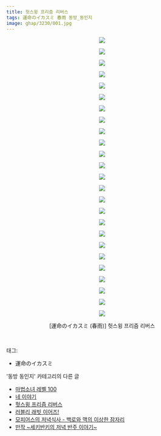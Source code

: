 ```yaml
---
title: 헛스윙 프리즘 리버스
tags: 運命のイカスミ 春雨 동방_동인지
image: ghap/3230/001.jpg
---
```

<div class="article">
<p style="text-align: center; clear: none; float: none;"><img src="{{ site.nasurl }}/ghap/3230/001.jpg"/></p>
<p style="text-align: center; clear: none; float: none;"><img src="{{ site.nasurl }}/ghap/3230/002.jpg"/></p>
<p style="text-align: center; clear: none; float: none;"><img src="{{ site.nasurl }}/ghap/3230/003.jpg"/></p>
<p style="text-align: center; clear: none; float: none;"><img src="{{ site.nasurl }}/ghap/3230/004.jpg"/></p>
<p style="text-align: center; clear: none; float: none;"><img src="{{ site.nasurl }}/ghap/3230/005.jpg"/></p>
<p style="text-align: center; clear: none; float: none;"><img src="{{ site.nasurl }}/ghap/3230/006.jpg"/></p>
<p style="text-align: center; clear: none; float: none;"><img src="{{ site.nasurl }}/ghap/3230/007.jpg"/></p>
<p style="text-align: center; clear: none; float: none;"><img src="{{ site.nasurl }}/ghap/3230/008.jpg"/></p>
<p style="text-align: center; clear: none; float: none;"><img src="{{ site.nasurl }}/ghap/3230/009.jpg"/></p>
<p style="text-align: center; clear: none; float: none;"><img src="{{ site.nasurl }}/ghap/3230/010.jpg"/></p>
<p style="text-align: center; clear: none; float: none;"><img src="{{ site.nasurl }}/ghap/3230/011.jpg"/></p>
<p style="text-align: center; clear: none; float: none;"><img src="{{ site.nasurl }}/ghap/3230/012.jpg"/></p>
<p style="text-align: center; clear: none; float: none;"><img src="{{ site.nasurl }}/ghap/3230/013.jpg"/></p>
<p style="text-align: center; clear: none; float: none;"><img src="{{ site.nasurl }}/ghap/3230/014.jpg"/></p>
<p style="text-align: center; clear: none; float: none;"><img src="{{ site.nasurl }}/ghap/3230/015.jpg"/></p>
<p style="text-align: center; clear: none; float: none;"><img src="{{ site.nasurl }}/ghap/3230/016.jpg"/></p>
<p style="text-align: center; clear: none; float: none;"><img src="{{ site.nasurl }}/ghap/3230/017.jpg"/></p>
<p style="text-align: center; clear: none; float: none;"><img src="{{ site.nasurl }}/ghap/3230/018.jpg"/></p>
<p style="text-align: center; clear: none; float: none;"><img src="{{ site.nasurl }}/ghap/3230/019.jpg"/></p>
<p style="text-align: center; clear: none; float: none;"><img src="{{ site.nasurl }}/ghap/3230/020.jpg"/></p>
<p style="text-align: center; clear: none; float: none;"><img src="{{ site.nasurl }}/ghap/3230/021.jpg"/></p>
<p style="text-align: center; clear: none; float: none;"><img src="{{ site.nasurl }}/ghap/3230/022.jpg"/></p>
<p style="text-align: center; clear: none; float: none;"><img src="{{ site.nasurl }}/ghap/3230/023.jpg"/></p>
<p style="text-align: center; clear: none; float: none;"><img src="{{ site.nasurl }}/ghap/3230/024.jpg"/></p>
<p style="text-align: center; clear: none; float: none;"><img src="{{ site.nasurl }}/ghap/3230/025.jpg"/></p>
<p style="text-align: center; clear: none; float: none;">[運命のイカスミ (春雨)] 헛스윙 프리즘 리버스</p>
<p><br/></p>
</div><div class="tagTrail">
<p>태그: </p>
<ul>
<li>運命のイカスミ</li>
</ul>
</div><div class="another">
<p>'동방 동인지' 카테고리의 다른 글</p>
<ul>
<li><a href="/2017-05-13-ghap_3234">마법소녀 레벨 100</a></li>
<li><a href="/2017-05-10-ghap_3231">네 이야기</a></li>
<li><a href="/2017-05-10-ghap_3230">헛스윙 프리즘 리버스</a></li>
<li><a href="/2017-05-10-ghap_3229">러블리 래빗 이어즈!</a></li>
<li><a href="/2017-05-10-ghap_3228">모피어스의 저녁식사 - 백로와 맥의 이상한 잠자리</a></li>
<li><a href="/2017-05-10-ghap_3227">만작 ~세키반키의 저녁 반주 이야기~</a></li>
</ul>
</div><div class="cb_module cb_fluid">
<div class="cb_wrt cb_profile">
</div><!-- commentList close -->
</div>